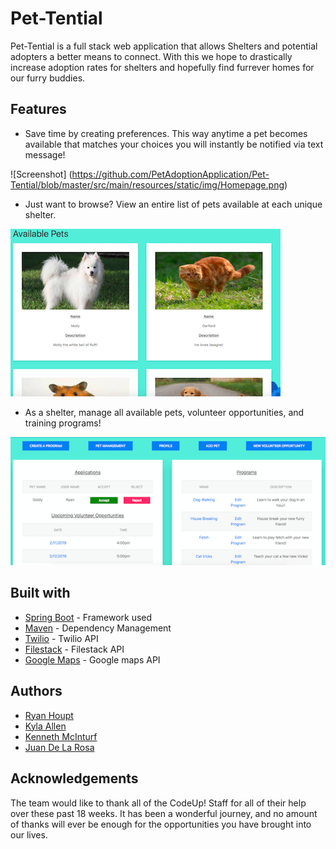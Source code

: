 # Pet-Tential

Pet-Tential is a full stack web application that allows Shelters and potential adopters a better means to connect. With this we hope to drastically increase adoption rates for shelters and hopefully find furrever homes for our furry buddies.

## Features

- Save time by creating preferences. This way anytime a pet becomes available that matches your choices you will instantly be notified via text message!

![Screenshot] (https://github.com/PetAdoptionApplication/Pet-Tential/blob/master/src/main/resources/static/img/Homepage.png)

- Just want to browse? View an entire list of pets available at each unique shelter.

![Screenshot](https://github.com/PetAdoptionApplication/Pet-Tential/blob/master/src/main/resources/static/img/Pets.png)

- As a shelter, manage all available pets, volunteer opportunities, and training programs!

![Screenshot](https://github.com/PetAdoptionApplication/Pet-Tential/blob/master/src/main/resources/static/img/Shelter.png)

## Built with

* [Spring Boot](https://spring.io/projects/spring-boot) - Framework used
* [Maven](https://maven.apache.org/) - Dependency Management
* [Twilio](https://twilio.com) - Twilio API
* [Filestack](https://www.filestack.com/) - Filestack API
* [Google Maps](https://developers.google.com/maps/documentation/) - Google maps API

## Authors

* [Ryan Houpt](https://github.com/ryan-houpt)
* [Kyla Allen](https://github.com/Kyla-Allen)
* [Kenneth McInturf](https://github.com/kennethmcinturf)
* [Juan De La Rosa](https://github.com/juandelarosa1224)

## Acknowledgements

The team would like to thank all of the CodeUp! Staff for all of their help over these past 18 weeks. It has been a wonderful journey, and no amount of thanks will ever be enough for the opportunities you have brought into our lives.
